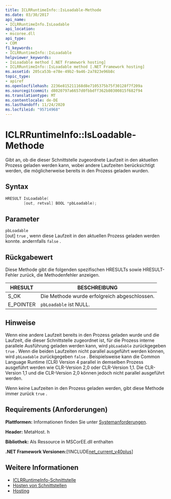 ```yaml
---
title: ICLRRuntimeInfo::IsLoadable-Methode
ms.date: 03/30/2017
api_name:
- ICLRRuntimeInfo.IsLoadable
api_location:
- mscoree.dll
api_type:
- COM
f1_keywords:
- ICLRRuntimeInfo::IsLoadable
helpviewer_keywords:
- IsLoadable method [.NET Framework hosting]
- ICLRRuntimeInfo::IsLoadable method [.NET Framework hosting]
ms.assetid: 205ca53b-e78e-49b2-9a46-2a7823e96b8c
topic_type:
- apiref
ms.openlocfilehash: 2236e815211168d8e7105375b75f30128f7f209a
ms.sourcegitcommit: d8020797a6657d0fbbdff362b80300815f682f94
ms.translationtype: MT
ms.contentlocale: de-DE
ms.lasthandoff: 11/24/2020
ms.locfileid: "95714968"
---
```

# <a name="iclrruntimeinfoisloadable-method"></a>ICLRRuntimeInfo::IsLoadable-Methode

Gibt an, ob die dieser Schnittstelle zugeordnete Laufzeit in den aktuellen Prozess geladen werden kann, wobei andere Laufzeiten berücksichtigt werden, die möglicherweise bereits in den Prozess geladen wurden.  
  
## <a name="syntax"></a>Syntax  
  
```cpp  
HRESULT IsLoadable(  
        [out, retval] BOOL *pbLoadable);  
```  
  
## <a name="parameters"></a>Parameter  

 `pbLoadable`  
 [out] `true` , wenn diese Laufzeit in den aktuellen Prozess geladen werden konnte. andernfalls `false` .  
  
## <a name="return-value"></a>Rückgabewert  

 Diese Methode gibt die folgenden spezifischen HRESULTs sowie HRESULT-Fehler zurück, die Methodenfehler anzeigen.  
  
|HRESULT|BESCHREIBUNG|  
|-------------|-----------------|  
|S_OK|Die Methode wurde erfolgreich abgeschlossen.|  
|E_POINTER|`pbLoadable` ist NULL.|  
  
## <a name="remarks"></a>Hinweise  

 Wenn eine andere Laufzeit bereits in den Prozess geladen wurde und die Laufzeit, die dieser Schnittstelle zugeordnet ist, für die Prozess interne parallele Ausführung geladen werden kann, wird `pbLoadable` zurückgegeben `true` . Wenn die beiden Laufzeiten nicht parallel ausgeführt werden können, wird `pbLoadable` zurückgegeben `false` . Beispielsweise kann die Common Language Runtime (CLR) Version 4 parallel in demselben Prozess ausgeführt werden wie CLR-Version 2,0 oder CLR-Version 1,1. Die CLR-Version 1,1 und die CLR-Version 2,0 können jedoch nicht parallel ausgeführt werden.  
  
 Wenn keine Laufzeiten in den Prozess geladen werden, gibt diese Methode immer zurück `true` .  
  
## <a name="requirements"></a>Requirements (Anforderungen)  

 **Plattformen:** Informationen finden Sie unter [Systemanforderungen](../../get-started/system-requirements.md).  
  
 **Header:** MetaHost. h  
  
 **Bibliothek:** Als Ressource in MSCorEE.dll enthalten  
  
 **.NET Framework Versionen:**[!INCLUDE[net_current_v40plus](../../../../includes/net-current-v40plus-md.md)]  
  
## <a name="see-also"></a>Weitere Informationen

- [ICLRRuntimeInfo-Schnittstelle](iclrruntimeinfo-interface.md)
- [Hosten von Schnittstellen](hosting-interfaces.md)
- [Hosting](index.md)
